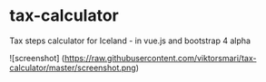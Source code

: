 # tax-calculator
Tax steps calculator for Iceland - in vue.js and bootstrap 4 alpha



![screenshot] (https://raw.githubusercontent.com/viktorsmari/tax-calculator/master/screenshot.png)
